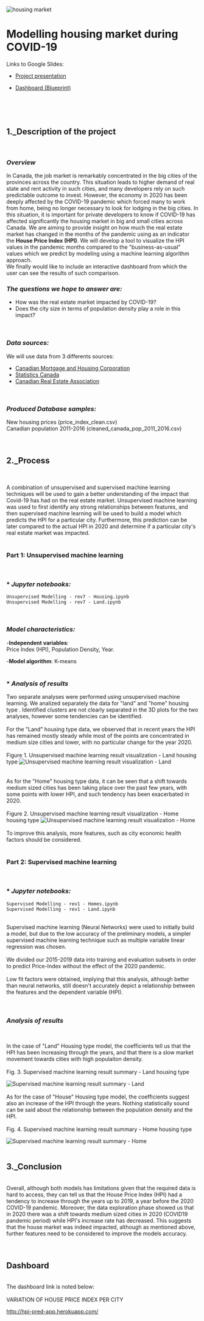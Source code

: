 ![housing market](/Resources/housing%20market.jpg)


# **Modelling housing market during COVID-19**

Links to Google Slides:

- [Project presentation](https://docs.google.com/presentation/d/1XloGJetDxiyN7Yh3OSNy-hipRLcIVP5_HimekSp4Ru0/edit?usp=sharing)

- [Dashboard (Blueprint)](https://docs.google.com/presentation/d/1xjqhkGYUn4ZUA-6dhtKq79eNqyQp06-95V_FGOHLePA/edit?usp=sharing)
<br>
<br>
<br>

## **1._Description of the project** <br>
<br>

### *Overview*<br>
In Canada, the job market is remarkably concentrated in the big cities of the provinces across the country. This situation leads to higher demand of real state and rent activity in such cities, and many developers rely on such predictable outcome to invest. However, the economy in 2020 has been deeply affected by the COVID-19 pandemic which forced many to work from home, being no longer necessary to look for lodging in the big cities. In this situation, it is important for private developers to know if COVID-19 has affected significantly the housing market in big and small cities across Canada. We are aiming to provide insight on how much the real estate market has changed in the months of the pandemic using as an indicator the **House Price Index (HPI)**. We will develop a tool to visualize the HPI values in the pandemic months compared to the "business-as-usual" values which we predict by modeling using a machine learning algorithm approach.
<br>
We finally would like to include an interactive dashboard from which the user can see the results of such comparison.
<br>
### *The questions we hope to answer are: <br>*

- How was the real estate market impacted by COVID-19?
- Does the city size in terms of population density play a role in this impact?
<br>

### *Data sources: <br>*

We will use data from 3 differents sources: <br>

- [Canadian Mortgage and Housing Corporation](https://www.cmhc-schl.gc.ca/en/data-and-research) <br>
- [Statistics Canada](https://www150.statcan.gc.ca/n1/en/type/data?subject_levels=46) <br>
- [Canadian Real Estate Association](https://creastats.crea.ca/en-CA/) <br>
<br>

### *Produced Database samples:*

New housing prices (price_index_clean.csv) <br>
Canadian population 2011-2016 (cleaned_canada_pop_2011_2016.csv)
<br>
<br>
<br>
## **2._Process**<br>
<br>

A combination of unsupervised and supervised machine learning techniques will be used to gain a better understanding of the impact that Covid-19 has had on the real estate market. Unsupervised machine learning was used to first identify any strong relationships between features, and then supervised machine learning will be used to build a model which predicts the HPI for a particular city. Furthermore, this prediction can be later compared to the actual HPI in 2020 and determine if a particular city's real estate market was impacted.<br>
<br>
### **Part 1: Unsupervised machine learning**
<br>

### * *Jupyter notebooks:*

    Unsupervised Modelling - rev7 - Housing.ipynb
    Unsupervised Modelling - rev7 - Land.ipynb
<br>

### *Model characteristics:*


-**Independent variables**: <br>
Price Index (HPI), Population Density, Year.<br>

-**Model algorithm**: K-means <br>
<br>
### * *Analysis of results*

Two separate analyses were performed using unsupervised machine learning. We analized separately the data for "land" and "home" housing type . Identified clusters are not clearly separated in the 3D plots for the two analyses, however some tendencies can be identified.<br>
<br>
For the "Land" housing type data, we observed that in recent years the HPI has remained mostly steady while most of the points are concentrated in medium size cities and lower, with no particular change for the year 2020.
<br>
<br>
Figure 1. Unsupervised machine learning result visualization - Land housing type
![Unsupervised machine learning result visualization - Land](/Resources/Unsupervised_ML_plot_land.PNG)
<br>
<br>
<br>As for the "Home" housing type data, it can be seen that a shift towards medium sized cities has been taking place over the past few years, with some points with lower HPI, and such tendency has been exacerbated in 2020.<br>
<br>
Figure 2. Unsupervised machine learning result visualization - Home housing type
![Unsupervised machine learning result visualization - Home](/Resources/Unsupervised_ML_plot_housing.PNG)
<br>
<br>
To improve this analysis, more features, such as city economic health factors should be considered.<br>
<br>
### **Part 2: Supervised machine learning**
<br>

### * *Jupyter notebooks:*

    Supervised Modelling - rev1 - Homes.ipynb 
    Supervised Modelling - rev1 - Land.ipynb
<br>
Supervised machine learning (Neural Networks) were used to initially build a model, but due to the low accuracy of the preliminary models, a simpler supervised machine learning technique such as multiple variable linear regression was chosen.<br>
<br>
We divided our 2015-2019 data into training and evaluation subsets in order to predict Price-Index without the effect of the 2020 pandemic.<br>
<br>
Low fit factors were obtained, implying that this analysis, although better than neural networks, still doesn't accurately depict a relationship between the features and the dependent variable (HPI).<br>
<br>
<br>

### *Analysis of results*
<br>

In the case of "Land" Housing type model, the coefficients tell us that the HPI has been increasing through the years, and that there is a slow market movement towards cities with high populaiton density.
<br>
<br>Fig. 3. Supervised machine learning result summary - Land housing type

![Supervised machine learning result summary - Land](/Resources/Supervised_ML_Summary_Land.PNG)
<br>
<br>As for the case of "House" Housing type model, the coefficients suggest also an increase of the HPI through the years. Nothing statistically sound can be said about the relationship between the population density and the HPI.
<br>
<br>Fig. 4. Supervised machine learning result summary - Home housing type

![Supervised machine learning result summary - Home](/Resources/Supervised_ML_Summary_Housing.PNG)
<br>
<br>
## **3._Conclusion**<br>
<br>
Overall, although both models has limitations given that the required data is hard to access, they can tell us that the House Price Index (HPI) had a tendency to increase through the years up to 2019, a year before the 2020 COVID-19 pandemic. Moreover, the data exploration phase showed us that in 2020 there was a shift towards medium sized cities in 2020 (COVID19 pandemic period) while HPI's increase rate has decreased. This suggests that the house market was indeed impacted, although as mentioned above, further features need to be considered to improve the models accuracy.<br>
<br>
<br>

## **Dashboard**

<br>
The dashboard link is noted below:
<br>
<br>
VARIATION OF HOUSE PRICE INDEX PER CITY

http://hpi-pred-app.herokuapp.com/
<br>
